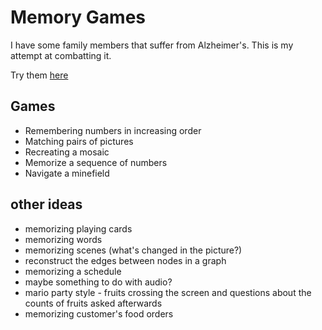 # Memory Games

I have some family members that suffer from Alzheimer's. This is my attempt at combatting it.

Try them [here](https://wubaboo.github.io/memory-games)

## Games

- Remembering numbers in increasing order
- Matching pairs of pictures
- Recreating a mosaic
- Memorize a sequence of numbers
- Navigate a minefield

## other ideas

- memorizing playing cards
- memorizing words
- memorizing scenes (what's changed in the picture?)
- reconstruct the edges between nodes in a graph
- memorizing a schedule
- maybe something to do with audio?
- mario party style - fruits crossing the screen and questions about the counts of fruits asked afterwards
- memorizing customer's food orders
